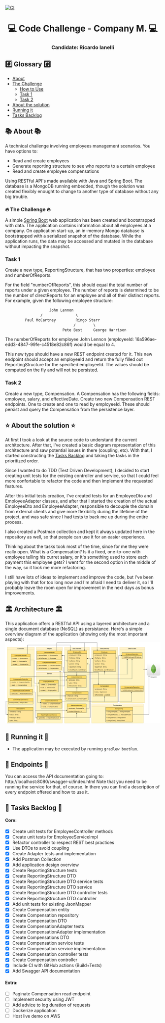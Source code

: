 [![CI](https://github.com/ricardoianelli/m-code-challenge/actions/workflows/gradle.yml/badge.svg)](https://github.com/ricardoianelli/m-code-challenge/actions/workflows/gradle.yml)

<h1 align="center">
   💻 Code Challenge - Company M. 💻
</h1>
<h3 align="center">
    Candidate: Ricardo Ianelli
</h3>

## #️⃣ Glossary #️⃣
- [About](#-about-)
- [The Challenge](#-the-challenge-)
  - [How to Use](#how-to-use)
  - [Task 1](#task-1)
  - [Task 2](#task-2)
- [About the solution](#-about-the-solution-)
- [Running it](#-running-it-)
- [Tasks Backlog](#-tasks-backlog-)

## 📚 About 📚
A technical challenge involving employees management scenarios.
You have options to:

- Read and create employees
- Generate reporting structure to see who reports to a certain employee
- Read and create employee compensations

Using RESTful API's made available with Java and Spring Boot.
The database is a MongoDB running embedded, though the solution was created flexibly enought to change to another type of database without any big trouble.

### 🔥 The Challenge 🔥

A simple [Spring Boot](https://projects.spring.io/spring-boot/) web application has been created and bootstrapped 
with data. The application contains information about all employees at a company. On application start-up, an in-memory 
Mongo database is bootstrapped with a serialized snapshot of the database. While the application runs, the data may be
accessed and mutated in the database without impacting the snapshot.

### Task 1
Create a new type, ReportingStructure, that has two properties: employee and numberOfReports.

For the field "numberOfReports", this should equal the total number of reports under a given employee. The number of 
reports is determined to be the number of directReports for an employee and all of their distinct reports. For example, 
given the following employee structure:
```
                    John Lennon
                /               \
         Paul McCartney         Ringo Starr
                               /        \
                          Pete Best     George Harrison
```
The numberOfReports for employee John Lennon (employeeId: 16a596ae-edd3-4847-99fe-c4518e82c86f) would be equal to 4. 

This new type should have a new REST endpoint created for it. This new endpoint should accept an employeeId and return 
the fully filled out ReportingStructure for the specified employeeId. The values should be computed on the fly and will 
not be persisted.

### Task 2
Create a new type, Compensation. A Compensation has the following fields: employee, salary, and effectiveDate. Create 
two new Compensation REST endpoints. One to create and one to read by employeeId. These should persist and query the 
Compensation from the persistence layer.


## ⭐ About the solution ⭐

At first I took a look at the source code to understand the current architecture. 
After that, I've created a basic diagram representation of this architecture and saw potential issues in there (coupling, etc).
With that, I started constructing the [Tasks Backlog](#-tasks-backlog-) and taking the tasks in the prioritized order.

Since I wanted to do TDD (Test Driven Development), I decided to start creating unit tests for the existing controller and service, so that I could feel more confortable to refactor the code and then implement the requested features.

After this initial tests creation, I've created tests for an EmployeeDto and EmployeeAdapter classes, and after that I started the creation of the actual EmployeeDto and EmployeeAdapter, responsible to decouple the domain from external clients and give more flexibility during the lifetime of the project, and was safe since I had tests to back me up during the entire process.

I also created a Postman collection and kept it always updated here in the repository as well, so that people can use it  for an easier experience.

Thinking about the tasks took most of the time, since for me they were really open. What is a Compensation? Is it a fixed, one-to-one with employee telling his curret salary, or it's something used to store each payment this employee gets? I went for the second option in the middle of the way, so it took me more refactoring.

I still have lots of ideas to implement and improve the code, but I've been playing with that for too long now and I'm afraid I need to deliver it, so I'll probably leave the room open for improvement in the next days as bonus improvements.


## 🏛️ Architecture 🏛️

This application offers a RESTful API using a layered architecture and a single document database (NoSQL) as persistance.
Here's a simple overview diagram of the application (showing only the most important aspects):
![Diagrams](images/model.png "Diagrams")

## 🚀 Running it 🚀
- The application may be executed by running `gradlew bootRun`.

## 📧 Endpoints 📧

You can access the API documentation going to: http://localhost:8080/swagger-ui/index.html
Note that you need to be running the service for that, of course.
In there you can find a description of every endpoint offered and how to use it.

## 🚧 Tasks Backlog 🚧
#### Core:
- [x] Create unit tests for EmployeeController methods
- [x] Create unit tests for EmployeeServiceImpl
- [x] Refactor controller to respect REST best practices
- [x] Use DTOs to avoid coupling
- [x] Create Adapter tests and implementation
- [x] Add Postman Collection
- [x] Add application design overview
- [x] Create ReportingStructure tests
- [x] Create ReportingStructure DTO
- [x] Create ReportingStructure DTO service tests
- [x] Create ReportingStructure DTO service
- [x] Create ReportingStructure DTO controller tests
- [x] Create ReportingStructure DTO controller
- [x] Add unit tests for existing JsonMapper
- [x] Create Compensation entity
- [x] Create Compensation repository
- [x] Create Compensation DTO
- [x] Create CompensationAdapter tests
- [x] Create CompensationAdapter implementation
- [x] Create Compensations DTO
- [x] Create Compensation service tests
- [x] Create Compensation service implementation
- [x] Create Compensation controller tests
- [x] Create Compensation controller
- [x] Include CI with GitHub actions (Build+Tests)
- [x] Add Swagger API documentation

#### Extra:
- [ ] Paginate Compensation read endpoint
- [ ] Implement security using JWT
- [ ] Add advice to log duration of requests
- [ ] Dockerize application
- [ ] Host live demo on AWS
